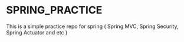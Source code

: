 # SPRING_PRACTICE
This is a simple practice repo for spring ( Spring MVC, Spring Security, Spring Actuator and etc )  
